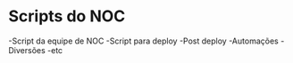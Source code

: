 # Scripts do NOC

-Script da equipe de NOC 
-Script para deploy
-Post deploy
-Automações
-Diversões 
-etc

